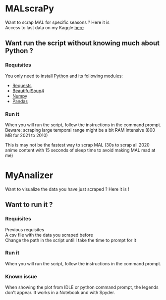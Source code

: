 # MALscraPy
Want to scrap MAL for specific seasons ? Here it is  
Access to last data on my Kaggle [here](https://www.kaggle.com/crazygump/myanimelist-scrappind-a-decade-of-anime)

## Want run the script without knowing much about Python ?
### Requisites
You only need to install [Python]( https://www.python.org/downloads/) and its following modules:
* [Requests](https://docs.python-requests.org/en/latest/user/install/#install) 
* [BeautifulSoup4](https://www.crummy.com/software/BeautifulSoup/bs4/doc/#installing-beautiful-soup)
* [Numpy](https://numpy.org/install/)
* [Pandas](https://pandas.pydata.org/docs/getting_started/install.html)

### Run it
When you will run the script, follow the instructions in the command prompt.
Beware: scraping large temporal range might be a bit RAM intensive (800 MB for 2021 to 2010)

This is may not be the fastest way to scrap MAL (30s to scrap all 2020 anime content with 15 seconds of sleep time to avoid making MAL mad at me)

# MyAnalizer
Want to visualize the data you have just scraped ? Here it is !

## Want to run it ?
### Requisites
Previous requisites  
A csv file with the data you scraped before  
Change the path in the script until I take the time to prompt for it  

### Run it
When you will run the script, follow the instructions in the command prompt.

### Known issue
When showing the plot from IDLE or python command prompt, the legends don't appear. It works in a Notebook and with Spyder.
